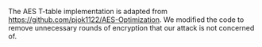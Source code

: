 The AES T-table implementation is adapted from https://github.com/pjok1122/AES-Optimization. We modified the code to remove unnecessary rounds of encryption that our attack is not concerned of.
